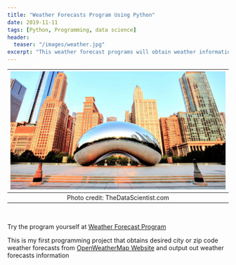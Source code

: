 ```yaml
---
title: "Weather Forecasts Program Using Python"
date: 2019-11-11
tags: [Python, Programming, data science]
header:
  teaser: "/images/weather.jpg"
excerpt: "This weather forecast programs will obtain weather information from OpenWeatherMap website"
---
```

|![PNG](/images/chicago.jpg)| 
|:--:| 
| Photo credit: TheDataScientist.com |  
 
<br> 

Try the program yourself at [Weather Forecast Program](https://github.com/thanhnguyenduong/DSC510_Weather_Python_Program)

This is my first programming project that obtains desired city or zip code weather forecasts from [OpenWeatherMap Website](https://openweathermap.org/) and output out weather forecasts information

